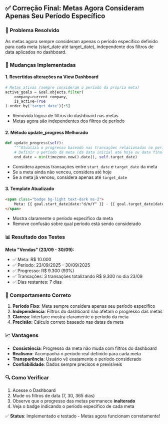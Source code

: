 ## ✅ Correção Final: Metas Agora Consideram Apenas Seu Período Específico

### 🎯 Problema Resolvido
As metas agora sempre consideram apenas o período específico definido para cada meta (start_date até target_date), independente dos filtros de data aplicados no dashboard.

### 🔧 Mudanças Implementadas

#### 1. **Revertidas alterações na View Dashboard**
```python
# Metas ativas (sempre consideram o período da própria meta)
active_goals = Goal.objects.filter(
    company=current_company,
    is_active=True
).order_by('target_date')[:5]
```
- Removida lógica de filtros do dashboard nas metas
- Metas agora são independentes dos filtros de período

#### 2. **Método update_progress Melhorado**
```python
def update_progress(self):
    """Atualiza o progresso baseado nas transações relacionadas no período da meta"""
    # Definir o período da meta (da data inicial até hoje ou data final, o que for menor)
    end_date = min(timezone.now().date(), self.target_date)
```
- Considera apenas transações entre `start_date` e `target_date` da meta
- Se a meta ainda não venceu, considera até hoje
- Se a meta já venceu, considera apenas até `target_date`

#### 3. **Template Atualizado**
```html
<span class="badge bg-light text-dark ms-2">
    Meta: {{ goal.start_date|date:"d/m/Y" }} - {{ goal.target_date|date:"d/m/Y" }}
</span>
```
- Mostra claramente o período específico da meta
- Remove confusão sobre qual período está sendo considerado

### 📊 Resultado dos Testes

**Meta "Vendas" (23/09 - 30/09):**
- ✅ Meta: R$ 10.000
- ✅ Período: 23/09/2025 - 30/09/2025  
- ✅ Progresso: R$ 9.300 (93%)
- ✅ Transações: 3 transações totalizando R$ 9.300 no dia 23/09
- ✅ Dias restantes: 7 dias

### 🎯 Comportamento Correto

1. **Período Fixo**: Meta sempre considera apenas seu período específico
2. **Independência**: Filtros do dashboard não afetam o progresso das metas
3. **Clareza**: Interface mostra claramente o período da meta
4. **Precisão**: Cálculo correto baseado nas datas da meta

### 📈 Vantagens

- **Consistência**: Progresso da meta não muda com filtros do dashboard
- **Realismo**: Acompanha o período real definido para cada meta
- **Transparência**: Usuário vê exatamente o período considerado
- **Confiabilidade**: Dados sempre precisos e previsíveis

### 🔍 Como Verificar

1. Acesse o Dashboard
2. Mude os filtros de data (7, 30, 365 dias)
3. Observe que o progresso das metas permanece **inalterado**
4. Veja o badge indicando o período específico de cada meta

✅ **Status**: Implementado e testado - Metas agora funcionam corretamente!